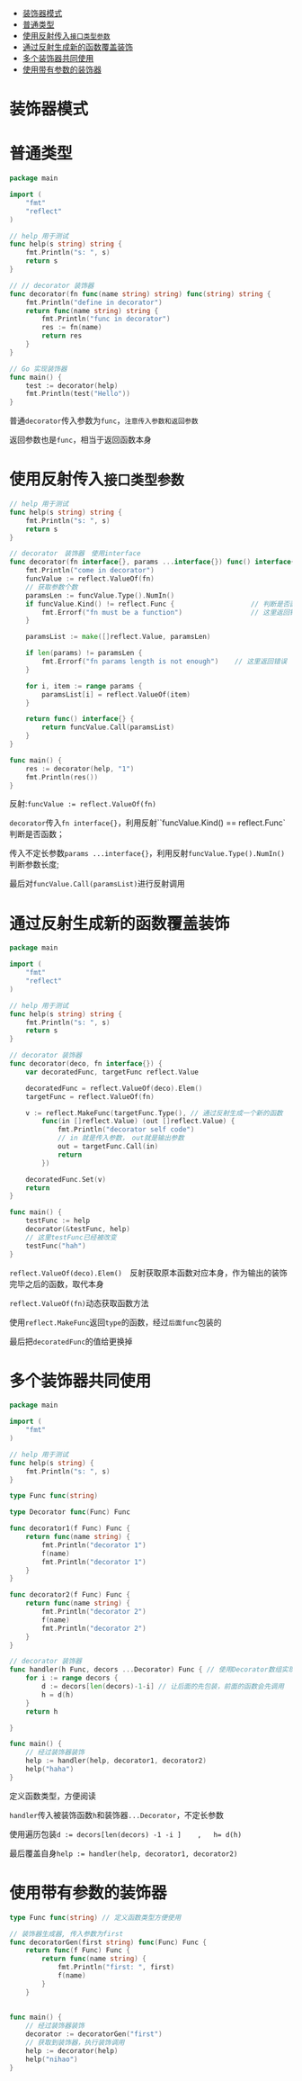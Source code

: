 - [装饰器模式](#装饰器模式)
- [普通类型](#普通类型)
- [使用反射传入`接口类型参数`](#使用反射传入接口类型参数)
- [通过反射生成新的函数覆盖装饰](#通过反射生成新的函数覆盖装饰)
- [多个装饰器共同使用](#多个装饰器共同使用)
- [使用带有参数的装饰器](#使用带有参数的装饰器)

# 装饰器模式

# 普通类型

```go
package main

import (
	"fmt"
	"reflect"
)

// help 用于测试
func help(s string) string {
	fmt.Println("s: ", s)
	return s
}

// // decorator 装饰器
func decorator(fn func(name string) string) func(string) string {
	fmt.Println("define in decorator")
	return func(name string) string {
		fmt.Println("func in decorator")
		res := fn(name)
		return res
	}
}

// Go 实现装饰器
func main() {
	test := decorator(help)
	fmt.Println(test("Hello"))
}
```

普通`decorator`传入参数为`func`，`注意传入参数和返回参数`

返回参数也是`func`，相当于返回函数本身

# 使用反射传入`接口类型参数`

```go
// help 用于测试
func help(s string) string {
	fmt.Println("s: ", s)
	return s
}

// decorator　装饰器　使用interface
func decorator(fn interface{}, params ...interface{}) func() interface{} {
	fmt.Println("come in decorator")
	funcValue := reflect.ValueOf(fn)
	// 获取参数个数
	paramsLen := funcValue.Type().NumIn()
	if funcValue.Kind() != reflect.Func {					// 判断是否函数
		fmt.Errorf("fn must be a function")					// 这里返回错误
	}

	paramsList := make([]reflect.Value, paramsLen)

	if len(params) != paramsLen {
		fmt.Errorf("fn params length is not enough")	// 这里返回错误
	}

	for i, item := range params {
		paramsList[i] = reflect.ValueOf(item)		
	}

	return func() interface{} {
		return funcValue.Call(paramsList)
	}
}

func main() {
	res := decorator(help, "1")
	fmt.Println(res())
}

```

反射:`funcValue := reflect.ValueOf(fn)`

`decorator`传入`fn interface{}`，利用反射\`\`funcValue.Kind() == reflect.Func\`判断是否函数；

传入不定长参数`params ...interface{}`，利用反射`funcValue.Type().NumIn()`判断参数长度;

最后对`funcValue.Call(paramsList)`进行反射调用

# 通过反射生成新的函数覆盖装饰

```go
package main

import (
	"fmt"
	"reflect"
)

// help 用于测试
func help(s string) string {
	fmt.Println("s: ", s)
	return s
}

// decorator 装饰器
func decorator(deco, fn interface{}) {
	var decoratedFunc, targetFunc reflect.Value

	decoratedFunc = reflect.ValueOf(deco).Elem()
	targetFunc = reflect.ValueOf(fn)

	v := reflect.MakeFunc(targetFunc.Type(), // 通过反射生成一个新的函数
		func(in []reflect.Value) (out []reflect.Value) {
			fmt.Println("decorator self code")
            // in 就是传入参数，　out就是输出参数
			out = targetFunc.Call(in)
			return
		})

	decoratedFunc.Set(v)
	return
}

func main() {
	testFunc := help
	decorator(&testFunc, help)
	// 这里testFunc已经被改变
	testFunc("hah")
}

```

`reflect.ValueOf(deco).Elem()`　反射获取原本函数对应本身，作为输出的装饰完毕之后的函数，取代本身

`reflect.ValueOf(fn)`动态获取函数方法

使用`reflect.MakeFunc`返回`type`的函数，经过`后面func`包装的

最后把`decoratedFunc`的值给更换掉

# 多个装饰器共同使用

```go
package main

import (
	"fmt"
)

// help 用于测试
func help(s string) {
	fmt.Println("s: ", s)
}

type Func func(string)

type Decorator func(Func) Func

func decorator1(f Func) Func {
	return func(name string) {
		fmt.Println("decorator 1")
		f(name)
		fmt.Println("decorator 1")
	}
}

func decorator2(f Func) Func {
	return func(name string) {
		fmt.Println("decorator 2")
		f(name)
		fmt.Println("decorator 2")
	}
}

// decorator 装饰器
func handler(h Func, decors ...Decorator) Func { // 使用Decorator数组实现
	for i := range decors {
		d := decors[len(decors)-1-i] // 让后面的先包装，前面的函数会先调用
		h = d(h)
	}
	return h

}

func main() {
	// 经过装饰器装饰
	help := handler(help, decorator1, decorator2)
	help("haha")
}

```

定义函数类型，方便阅读

`handler`传入被装饰函数`h`和装饰器`...Decorator`，不定长参数

使用遍历包装`d := decors[len(decors) -1 -i ]    ,   h= d(h)`

最后覆盖自身`help := handler(help, decorator1, decorator2)`

# 使用带有参数的装饰器

```go
type Func func(string) // 定义函数类型方便使用

// 装饰器生成器, 传入参数为first
func decoratorGen(first string) func(Func) Func {
	return func(f Func) Func {
		return func(name string) {
			fmt.Println("first: ", first)
			f(name)
		}
	}
    
   
func main() {
	// 经过装饰器装饰
	decorator := decoratorGen("first")
    // 获取到装饰器，执行装饰调用
	help := decorator(help)
	help("nihao")
}

```

